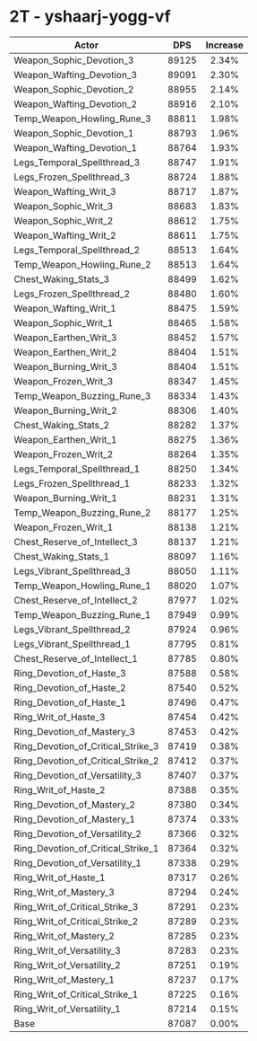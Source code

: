 # 2T - yshaarj-yogg-vf
| Actor | DPS | Increase |
|---|:---:|:---:|
|Weapon_Sophic_Devotion_3|89125|2.34%|
|Weapon_Wafting_Devotion_3|89091|2.30%|
|Weapon_Sophic_Devotion_2|88955|2.14%|
|Weapon_Wafting_Devotion_2|88916|2.10%|
|Temp_Weapon_Howling_Rune_3|88811|1.98%|
|Weapon_Sophic_Devotion_1|88793|1.96%|
|Weapon_Wafting_Devotion_1|88764|1.93%|
|Legs_Temporal_Spellthread_3|88747|1.91%|
|Legs_Frozen_Spellthread_3|88724|1.88%|
|Weapon_Wafting_Writ_3|88717|1.87%|
|Weapon_Sophic_Writ_3|88683|1.83%|
|Weapon_Sophic_Writ_2|88612|1.75%|
|Weapon_Wafting_Writ_2|88611|1.75%|
|Legs_Temporal_Spellthread_2|88513|1.64%|
|Temp_Weapon_Howling_Rune_2|88513|1.64%|
|Chest_Waking_Stats_3|88499|1.62%|
|Legs_Frozen_Spellthread_2|88480|1.60%|
|Weapon_Wafting_Writ_1|88475|1.59%|
|Weapon_Sophic_Writ_1|88465|1.58%|
|Weapon_Earthen_Writ_3|88452|1.57%|
|Weapon_Earthen_Writ_2|88404|1.51%|
|Weapon_Burning_Writ_3|88404|1.51%|
|Weapon_Frozen_Writ_3|88347|1.45%|
|Temp_Weapon_Buzzing_Rune_3|88334|1.43%|
|Weapon_Burning_Writ_2|88306|1.40%|
|Chest_Waking_Stats_2|88282|1.37%|
|Weapon_Earthen_Writ_1|88275|1.36%|
|Weapon_Frozen_Writ_2|88264|1.35%|
|Legs_Temporal_Spellthread_1|88250|1.34%|
|Legs_Frozen_Spellthread_1|88233|1.32%|
|Weapon_Burning_Writ_1|88231|1.31%|
|Temp_Weapon_Buzzing_Rune_2|88177|1.25%|
|Weapon_Frozen_Writ_1|88138|1.21%|
|Chest_Reserve_of_Intellect_3|88137|1.21%|
|Chest_Waking_Stats_1|88097|1.16%|
|Legs_Vibrant_Spellthread_3|88050|1.11%|
|Temp_Weapon_Howling_Rune_1|88020|1.07%|
|Chest_Reserve_of_Intellect_2|87977|1.02%|
|Temp_Weapon_Buzzing_Rune_1|87949|0.99%|
|Legs_Vibrant_Spellthread_2|87924|0.96%|
|Legs_Vibrant_Spellthread_1|87795|0.81%|
|Chest_Reserve_of_Intellect_1|87785|0.80%|
|Ring_Devotion_of_Haste_3|87588|0.58%|
|Ring_Devotion_of_Haste_2|87540|0.52%|
|Ring_Devotion_of_Haste_1|87496|0.47%|
|Ring_Writ_of_Haste_3|87454|0.42%|
|Ring_Devotion_of_Mastery_3|87453|0.42%|
|Ring_Devotion_of_Critical_Strike_3|87419|0.38%|
|Ring_Devotion_of_Critical_Strike_2|87412|0.37%|
|Ring_Devotion_of_Versatility_3|87407|0.37%|
|Ring_Writ_of_Haste_2|87388|0.35%|
|Ring_Devotion_of_Mastery_2|87380|0.34%|
|Ring_Devotion_of_Mastery_1|87374|0.33%|
|Ring_Devotion_of_Versatility_2|87366|0.32%|
|Ring_Devotion_of_Critical_Strike_1|87364|0.32%|
|Ring_Devotion_of_Versatility_1|87338|0.29%|
|Ring_Writ_of_Haste_1|87317|0.26%|
|Ring_Writ_of_Mastery_3|87294|0.24%|
|Ring_Writ_of_Critical_Strike_3|87291|0.23%|
|Ring_Writ_of_Critical_Strike_2|87289|0.23%|
|Ring_Writ_of_Mastery_2|87285|0.23%|
|Ring_Writ_of_Versatility_3|87283|0.23%|
|Ring_Writ_of_Versatility_2|87251|0.19%|
|Ring_Writ_of_Mastery_1|87237|0.17%|
|Ring_Writ_of_Critical_Strike_1|87225|0.16%|
|Ring_Writ_of_Versatility_1|87214|0.15%|
|Base|87087|0.00%|
